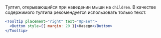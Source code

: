Тултип, открывающийся при наведении мыши на `children`. В качестве содержимого тултипа рекомендуется использовать только текст.

```jsx { "props": { "layout": false, "iframe": false } }
<Tooltip placement="right" text="Привет">
  <Button style={{ margin: 20 }}>Наведи</Button>
</Tooltip>
```
